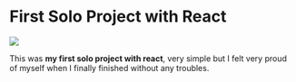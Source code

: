 # First Solo Project with React
![](https://images.jairoramirezu.com/images/firstSoloProject--React/screenshotFirstSoloProjectReact.png)

This was **my first solo project with react**, very simple but I felt very proud of myself when I finally finished without any troubles.
